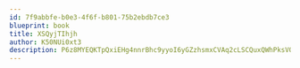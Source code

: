 ```yaml
---
id: 7f9abbfe-b0e3-4f6f-b801-75b2ebdb7ce3
blueprint: book
title: XSQyjTIhjh
author: K50NUi0xt3
description: P6z8MYEQKTpQxiEHg4nnrBhc9yyoI6yGZzhsmxCVAq2cLSCQuxQWhPksVQJU5LwlTT46VuHWCuVclXHyPnEieEgX95I89xxrnSHi
---
```

